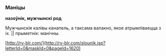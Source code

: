 ### Маніцы
**назоўнік, мужчынскі род**

Мужчынскія калівы канапель, а таксама валакно, якое атрымліваецца з іх. || прыметнік: манічны.

<a rel="author">[http://rv-blr.com/](http://rv-blr.com/slounik.jsp?letterId=0&maskId=0&pageId=1620)</a>
